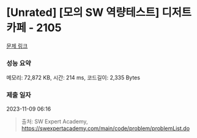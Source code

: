 # [Unrated] [모의 SW 역량테스트] 디저트 카페 - 2105 

[문제 링크](https://swexpertacademy.com/main/code/problem/problemDetail.do?contestProbId=AV5VwAr6APYDFAWu) 

### 성능 요약

메모리: 72,872 KB, 시간: 214 ms, 코드길이: 2,335 Bytes

### 제출 일자

2023-11-09 06:16



> 출처: SW Expert Academy, https://swexpertacademy.com/main/code/problem/problemList.do